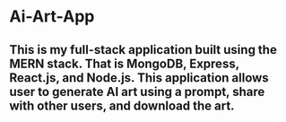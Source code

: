 # Ai-Art-App

## This is my full-stack application built using the MERN stack. That is MongoDB, Express, React.js, and Node.js. This application allows user to generate AI art using a prompt, share with other users, and download the art.

